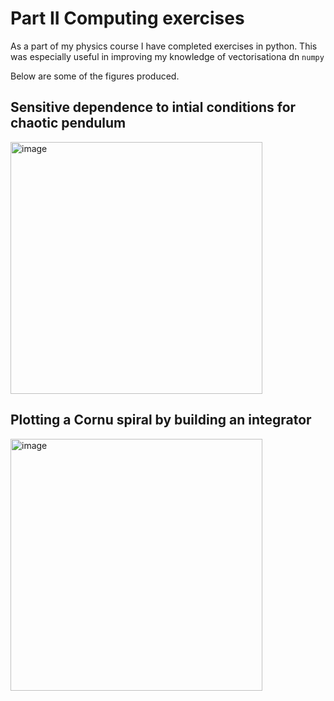 # Part II Computing exercises

As a part of my physics course I have completed exercises in python. This was especially useful in improving my knowledge of vectorisationa dn `numpy` 

Below are some of the figures produced.

## Sensitive dependence to intial conditions for chaotic pendulum 
<img width="403" alt="image" src="https://user-images.githubusercontent.com/64110421/159010856-48196338-67ca-4900-a9d8-f9f0f36bb8e0.png">

## Plotting a Cornu spiral by building an integrator
<img width="403" alt="image" src="https://user-images.githubusercontent.com/64110421/159011105-2881a2f7-9987-4752-a416-d467e5d7ce73.png">
